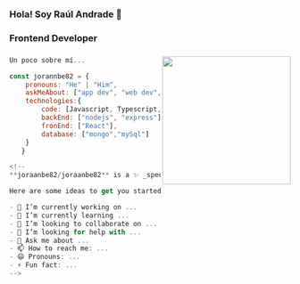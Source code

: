 ### Hola! Soy Raúl Andrade 👋
### Frontend Developer

### <img align='right' src="https://media.giphy.com/media/xT9IgzoKnwFNmISR8I/giphy.gif" width="230">

```js
Un poco sobre mí...

const jorannbe82 = {
    pronouns: "He" | "Him",
    askMeAbout: ["app dev", "web dev", "tech"],
    technologies:{
        code: [Javascript, Typescript, HTML, CSS],
        backEnd: ["nodejs", "express"],
        fronEnd: ["React"],
        database: ["mongo","mySql"]        
    }
   }

<!--
**joraanbe82/joraanbe82** is a ✨ _special_ ✨ repository because its `README.md` (this file) appears on your GitHub profile.

Here are some ideas to get you started:

- 🔭 I’m currently working on ...
- 🌱 I’m currently learning ...
- 👯 I’m looking to collaborate on ...
- 🤔 I’m looking for help with ...
- 💬 Ask me about ...
- 📫 How to reach me: ...
- 😄 Pronouns: ...
- ⚡ Fun fact: ...
-->
